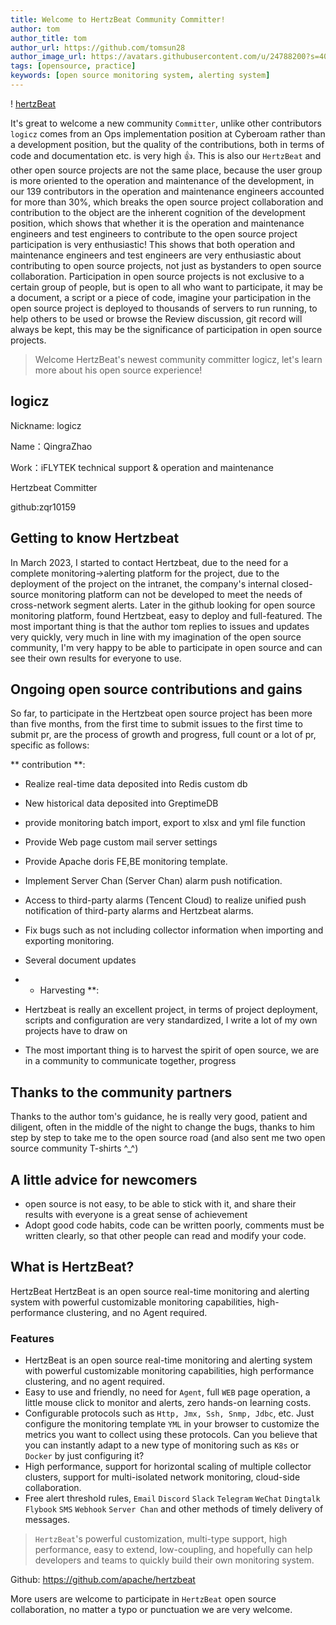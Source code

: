```yaml
---
title: Welcome to HertzBeat Community Committer!
author: tom  
author_title: tom   
author_url: https://github.com/tomsun28  
author_image_url: https://avatars.githubusercontent.com/u/24788200?s=400&v=4  
tags: [opensource, practice]
keywords: [open source monitoring system, alerting system]
---
```



! [hertzBeat](/img/blog/new-committer.png)

It's great to welcome a new community `Committer`, unlike other contributors `logicz` comes from an Ops implementation position at Cyberoam rather than a development position, but the quality of the contributions, both in terms of code and documentation etc. is very high 👍. This is also our `HertzBeat` and other open source projects are not the same place, because the user group is more oriented to the operation and maintenance of the development, in our 139 contributors in the operation and maintenance engineers accounted for more than 30%, which breaks the open source project collaboration and contribution to the object are the inherent cognition of the development position, which shows that whether it is the operation and maintenance engineers and test engineers to contribute to the open source project participation is very enthusiastic! This shows that both operation and maintenance engineers and test engineers are very enthusiastic about contributing to open source projects, not just as bystanders to open source collaboration. Participation in open source projects is not exclusive to a certain group of people, but is open to all who want to participate, it may be a document, a script or a piece of code, imagine your participation in the open source project is deployed to thousands of servers to run running, to help others to be used or browse the Review discussion, git record will always be kept, this may be the significance of participation in open source projects.

> Welcome HertzBeat's newest community committer logicz, let's learn more about his open source experience!

## logicz

Nickname: logicz

Name：QingraZhao

Work：iFLYTEK technical support & operation and maintenance

Hertzbeat Committer

github:zqr10159

## Getting to know Hertzbeat

In March 2023, I started to contact Hertzbeat, due to the need for a complete monitoring->alerting platform for the project, due to the deployment of the project on the intranet, the company's internal closed-source monitoring platform can not be developed to meet the needs of cross-network segment alerts. Later in the github looking for open source monitoring platform, found Hertzbeat, easy to deploy and full-featured. The most important thing is that the author tom replies to issues and updates very quickly, very much in line with my imagination of the open source community, I'm very happy to be able to participate in open source and can see their own results for everyone to use.

## Ongoing open source contributions and gains

So far, to participate in the Hertzbeat open source project has been more than five months, from the first time to submit issues to the first time to submit pr, are the process of growth and progress, full count or a lot of pr, specific as follows:

** contribution **:

* Realize real-time data deposited into Redis custom db

* New historical data deposited into GreptimeDB

* provide monitoring batch import, export to xlsx and yml file function

* Provide Web page custom mail server settings

* Provide Apache doris FE,BE monitoring template.

* Implement Server Chan (Server Chan) alarm push notification.

* Access to third-party alarms (Tencent Cloud) to realize unified push notification of third-party alarms and Hertzbeat alarms.

* Fix bugs such as not including collector information when importing and exporting monitoring.

* Several document updates

* * Harvesting **:

* Hertzbeat is really an excellent project, in terms of project deployment, scripts and configuration are very standardized, I write a lot of my own projects have to draw on

* The most important thing is to harvest the spirit of open source, we are in a community to communicate together, progress

## Thanks to the community partners

Thanks to the author tom's guidance, he is really very good, patient and diligent, often in the middle of the night to change the bugs, thanks to him step by step to take me to the open source road (and also sent me two open source community T-shirts ^\_^)

## A little advice for newcomers

* open source is not easy, to be able to stick with it, and share their results with everyone is a great sense of achievement
* Adopt good code habits, code can be written poorly, comments must be written clearly, so that other people can read and modify your code.

## What is HertzBeat?

HertzBeat HertzBeat is an open source real-time monitoring and alerting system with powerful customizable monitoring capabilities, high-performance clustering, and no Agent required.

### Features

* HertzBeat is an open source real-time monitoring and alerting system with powerful customizable monitoring capabilities, high performance clustering, and no agent required.
* Easy to use and friendly, no need for `Agent`, full `WEB` page operation, a little mouse click to monitor and alerts, zero hands-on learning costs.
* Configurable protocols such as `Http, Jmx, Ssh, Snmp, Jdbc`, etc. Just configure the monitoring template `YML` in your browser to customize the metrics you want to collect using these protocols. Can you believe that you can instantly adapt to a new type of monitoring such as `K8s` or `Docker` by just configuring it?
* High performance, support for horizontal scaling of multiple collector clusters, support for multi-isolated network monitoring, cloud-side collaboration.
* Free alert threshold rules, `Email` `Discord` `Slack` `Telegram` `WeChat` `Dingtalk` `Flybook` `SMS` `Webhook` `Server Chan` and other methods of timely delivery of messages.

> `HertzBeat`'s powerful customization, multi-type support, high performance, easy to extend, low-coupling, and hopefully can help developers and teams to quickly build their own monitoring system.


Github: https://github.com/apache/hertzbeat

More users are welcome to participate in `HertzBeat` open source collaboration, no matter a typo or punctuation we are very welcome.
